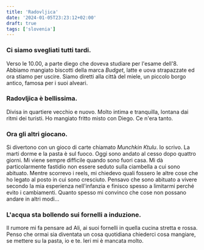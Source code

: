 ```yaml
---
title: 'Radovljica'
date: '2024-01-05T23:23:12+02:00'
draft: true
tags: ['slovenia']
---
```


###  Ci siamo svegliati tutti tardi. 
Verso le 10.00, a parte diego che doveva studiare per l'esame dell'8.
Abbiamo mangiato biscotti della marca *Budget*, latte e uova strapazzate ed ora stiamo per uscire. Siamo diretti alla città del miele, un piccolo borgo antico, famosa per i suoi alveari.

### Radovljica è bellissima. 
Divisa in quartiere vecchio e nuovo. Molto intima e tranquilla, lontana dai ritmi dei turisti. Ho mangiato fritto misto con Diego. Ce n'era tanto. 

### Ora gli altri giocano. 
Si divertono con un gioco di carte chiamato *Munchkin Ktulu*. Io scrivo. La marti dorme e la pasta è sul fuoco. Oggi sono andato al cesso dopo quattro giorni. Mi viene sempre difficile quando sono fuori casa. Mi dà particolarmente fastidio non essere seduto sulla ciambella a cui sono abituato.
Mentre scorrevo i reels, mi chiedevo quali fossero le altre cose che ho legato al posto in cui sono cresciuto. Pensavo che sono abituato a vivere secondo la mia esperienza nell'infanzia e finisco spesso a limitarmi perché evito i cambiamenti. Quanto spesso mi convinco che cose non possano andare in altri modi... 

### L'acqua sta bollendo sui fornelli a induzione.
Il rumore mi fa pensare ad Ali, ai suoi fornelli in quella cucina stretta e rossa. Penso che ormai sia diventata un cosa quotidiana chiederci cosa mangiare, se mettere su la pasta, io e te. Ieri mi è mancata molto.